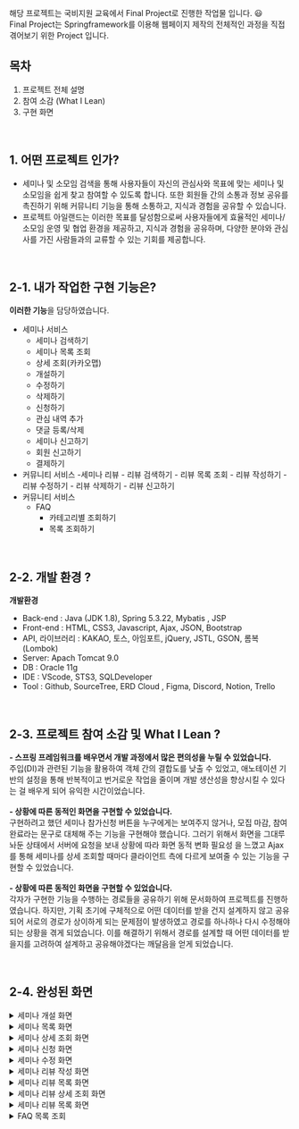 해당 프로젝트는 국비지원 교육에서 Final Project로 진행한 작업물 입니다. 😃  <br />
Final Project는 Springframework를 이용해 웹페이지 제작의 전체적인 과정을 직접 겪어보기 위한 Project 입니다. 

## 목차
1. 프로젝트 전체 설명
2. 참여 소감 (What I Lean)
3. 구현 화면

&nbsp;

## 1. 어떤 프로젝트 인가? 
- 세미나 및 소모임 검색을 통해 사용자들이 자신의 관심사와 목표에 맞는 세미나 및 소모임을 쉽게 찾고 참여할 수 있도록 합니다. 또한 회원들 간의 소통과 정보 공유를 촉진하기 위해 커뮤니티 기능을 통해 소통하고, 지식과 경험을 공유할 수 있습니다.
- 프로젝트 아일랜드는 이러한 목표를 달성함으로써 사용자들에게 효율적인 세미나/소모임 운영 및 협업 환경을 제공하고, 지식과 경험을 공유하며, 다양한 분야와 관심사를 가진 사람들과의 교류할 수 있는 기회를 제공합니다.



&nbsp;

## 2-1. 내가 작업한 구현 기능은?
**이러한 기능**을 담당하였습니다.
- 세미나 서비스
   - 세미나 검색하기
   - 세미나 목록 조회
   - 상세 조회(카카오맵)
   - 개설하기
   - 수정하기
   - 삭제하기
   - 신청하기
   - 관심 내역 추가
   - 댓글 등록/삭제
   - 세미나 신고하기
   - 회원 신고하기
   - 결제하기
- 커뮤니티 서비스
  	-세미나 리뷰
	    - 리뷰 검색하기
	    - 리뷰 목록 조회
	    - 리뷰 작성하기
	    - 리뷰 수정하기
	    - 리뷰 삭제하기
	    - 리뷰 신고하기
- 커뮤니티 서비스
  - FAQ
    - 카테고리별 조회하기
    - 목록 조회하기 
&nbsp;
<br />


## 2-2. 개발 환경 ?
**개발환경**
- Back-end : Java (JDK 1.8), Spring 5.3.22, Mybatis , JSP
- Front-end : HTML, CSS3, Javascript, Ajax, JSON, Bootstrap
- API, 라이브러리 : KAKAO, 토스, 아임포트, jQuery, JSTL, GSON, 롬복(Lombok)
- Server: Apach Tomcat 9.0
- DB : Oracle 11g
- IDE  : VScode, STS3, SQLDeveloper
- Tool : Github, SourceTree, ERD Cloud , Figma, Discord, Notion, Trello



&nbsp;


## 2-3. 프로젝트 참여 소감 및 What I Lean ?
**- 스프링 프레임워크를 배우면서 개발 과정에서 많은 편의성을 누릴 수 있었습니다.** <br />
  주입(DI)과 관련된 기능을 활용하여 객체 간의 결합도를 낮출 수 있었고, 애노테이션 기반의 설정을 통해 반복적이고 번거로운 작업을 줄이며 개발 생산성을 향상시킬 수 있다는 걸 배우게 되어 유익한 시간이었습니다.<br /><br />
**- 상황에 따른 동적인 화면을 구현할 수 있었습니다.** <br />
  구현하려고 했던 세미나 참가신청 버튼을 누구에게는 보여주지 않거나, 모집 마감, 참여 완료라는 문구로 대체해 주는 기능을 	구현해야 했습니다. 그러기 위해서 화면을 그대루 놔둔 상태에서 서버에 요청을 보내 상황에 따라 화면 동적 변화 필요성  을 느꼈고 Ajax를 통해 세미나를 상세 조회할 때마다 클라이언트 측에 다르게 보여줄 수 있는 기능을 구현할 수 	있었습니다.  <br /><br />
**- 상황에 따른 동적인 화면을 구현할 수 있었습니다.** <br />
 각자가 구현한 기능을 수행하는  경로들을 공유하기 위해 문서화하여 프로젝트를 진행하였습니다. 
	 하지만, 기획 초기에 구체적으로 어떤 데이터를 받을 건지 설계하지 않고 공유 되어 서로의 경로가 상이하게 되는 문제점이 발생하였고 경로를 하나하나 다시 수정해야 되는 상황을 겪게 되었습니다.	
	 이를 해결하기 위해서 경로를 설계할 때 어떤 데이터를 받을지를 고려하여 설계하고 공유해야겠다는 깨달음을 얻게 되었습니다.




&nbsp;



## 2-4. 완성된 화면
<details>
  <summary>세미나 개설 화면</summary>
  <br />
  <div markdown="1">
    <image src="https://github.com/JEONIIING/island/blob/main/FinalPrjScreen/seminarCreate.png" />
  </div>
  <div markdown="1">
    <image src="https://github.com/JEONIIING/island/blob/main/FinalPrjScreen/seminarCreate2.png" />
  </div>
</details>
<details>
  <summary>세미나 목록 화면</summary>
  <br />
  <div markdown="1">
    <image src="https://github.com/JEONIIING/island/blob/main/FinalPrjScreen/seminarList.png" />
  </div>
</details>
<details>
  <summary>세미나 상세 조회 화면</summary>
  <br />
  <div markdown="1">
    <image src="https://github.com/JEONIIING/island/blob/main/FinalPrjScreen/seminarInfo1.png" />
  </div>
  <div markdown="1">
    <image src="https://github.com/JEONIIING/island/blob/main/FinalPrjScreen/seminarInfo2.png" />
  </div>
  <div markdown="1">
    <image src="https://github.com/JEONIIING/island/blob/main/FinalPrjScreen/seminarReport.png" />
  </div>
  <div markdown="1">
    <image src="https://github.com/JEONIIING/island/blob/main/FinalPrjScreen/memberReport.png" />
  </div>
</details>
<details>
  <summary>세미나 신청 화면</summary>
  <br />
  <div markdown="1">
    <image src="https://github.com/JEONIIING/island/blob/main/FinalPrjScreen/seminarApply.png" />
  </div>
   <div markdown="1">
    <image src="https://github.com/JEONIIING/island/blob/main/FinalPrjScreen/seminarKakaopay.png" />
  </div>
   <div markdown="1">
    <image src="https://github.com/JEONIIING/island/blob/main/FinalPrjScreen/seminarToss.png" />
  </div>
</details>
<details>
  <summary>세미나 수정 화면</summary>
  <br />
  <div markdown="1">
    <image src="https://github.com/JEONIIING/island/blob/main/FinalPrjScreen/seminarModify.png" />
  </div>
</details>
<details>
  <summary>세미나 리뷰 작성 화면</summary>
  <br />
  <div markdown="1">
    <image src="https://github.com/JEONIIING/island/blob/main/FinalPrjScreen/ReviewWrite.png" />
  </div>
</details>
<details>
  <summary>세미나 리뷰 목록 화면</summary>
  <br />
  <div markdown="1">
    <image src="https://github.com/JEONIIING/island/blob/main/FinalPrjScreen/ReviewList.png" />
  </div>
</details>
<details>
  <summary>세미나 리뷰 상세 조회 화면</summary>
  <br />
  <div markdown="1">
    <image src="https://github.com/JEONIIING/island/blob/main/FinalPrjScreen/ReviewInfo.png" />
  </div>
  <div markdown="1">
    <image src="https://github.com/JEONIIING/island/blob/main/FinalPrjScreen/ReviewReport.png" />
  </div>
</details>
<details>
  <summary>세미나 리뷰 목록 화면</summary>
  <br />
  <div markdown="1">
    <image src="https://github.com/JEONIIING/island/blob/main/FinalPrjScreen/ReviewModify.png" />
  </div>
</details>
<details>
  <summary>FAQ 목록 조회</summary>
  <br />
  <div markdown="1">
    <image src="https://github.com/JEONIIING/island/blob/main/FinalPrjScreen/FAQList.png" />
  </div>
</details>
